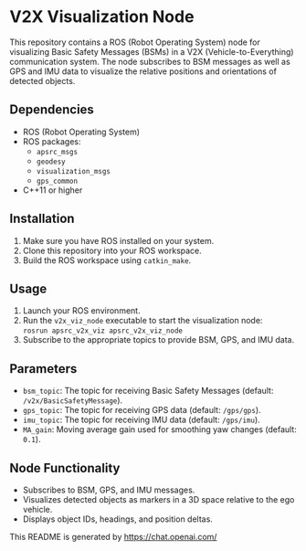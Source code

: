 # V2X Visualization Node

This repository contains a ROS (Robot Operating System) node for visualizing Basic Safety Messages (BSMs) in a V2X (Vehicle-to-Everything) communication system. The node subscribes to BSM messages as well as GPS and IMU data to visualize the relative positions and orientations of detected objects.

## Dependencies
- ROS (Robot Operating System)
- ROS packages:
  - `apsrc_msgs`
  - `geodesy`
  - `visualization_msgs`
  - `gps_common`
- C++11 or higher

## Installation
1. Make sure you have ROS installed on your system.
2. Clone this repository into your ROS workspace.
3. Build the ROS workspace using `catkin_make`.

## Usage
1. Launch your ROS environment.
2. Run the `v2x_viz_node` executable to start the visualization node:  
```rosrun apsrc_v2x_viz apsrc_v2x_viz_node```
3. Subscribe to the appropriate topics to provide BSM, GPS, and IMU data.

## Parameters
- `bsm_topic`: The topic for receiving Basic Safety Messages (default: `/v2x/BasicSafetyMessage`).
- `gps_topic`: The topic for receiving GPS data (default: `/gps/gps`).
- `imu_topic`: The topic for receiving IMU data (default: `/gps/imu`).
- `MA_gain`: Moving average gain used for smoothing yaw changes (default: `0.1`).

## Node Functionality
- Subscribes to BSM, GPS, and IMU messages.
- Visualizes detected objects as markers in a 3D space relative to the ego vehicle.
- Displays object IDs, headings, and position deltas.

This README is generated by https://chat.openai.com/